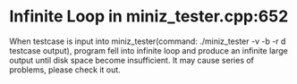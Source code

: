 # Infinite Loop in miniz_tester.cpp:652
When testcase is input into miniz_tester(command: ./miniz_tester -v -b -r d testcase output), program fell into infinite loop and produce an infinite large output until disk space become insufficient. It may cause series of problems, please check it out.